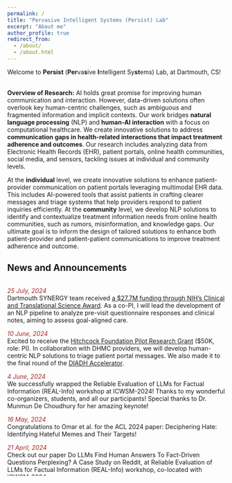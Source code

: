```yaml
---
permalink: /
title: "Pervasive Intelligent Systems (Persist) Lab"
excerpt: "About me"
author_profile: true
redirect_from: 
  - /about/
  - /about.html
---
```


<!-- 
<font color="red" size ="4">This website is under construction. Visit next week please.</font>
 -->
 <!--We are a research group in the <a href="https://web.cs.dartmouth.edu/" style="text-decoration: none">Department of Computer Science</a> at Dartmouth College. 
 -->
 
<p align="justify">
Welcome to <b>Persist</b> (<b>Per</b>va<b>s</b>ive <b>I</b>ntelligent Sy<b>st</b>ems) Lab, at Dartmouth, CS! <br/><br/>
  
<b>Overview of Research:</b> AI holds great promise for improving human communication and interaction. However, data-driven solutions often overlook key human-centric challenges, such as ambiguous and fragmented information and implicit contexts. Our work bridges <b>natural language processing</b> (NLP) and <b>human-AI interaction</b> with a focus on computational healthcare. We create innovative solutions to address <b>communication gaps in health-related interactions that impact treatment adherence and outcomes</b>. Our research includes analyzing data from Electronic Health Records (EHR), patient portals, online health communities, social media, and sensors, tackling issues at individual and community levels. <br/>

At the <b>individual</b> level, we create innovative solutions to enhance patient-provider communication on patient portals leveraging multimodal EHR data. This includes AI-powered tools that assist patients in crafting clearer messages and triage systems that help providers respond to patient inquiries efficiently. At the <b>community</b> level, we develop NLP solutions to identify and contextualize treatment information needs from online health communities, such as rumors, misinformation, and knowledge gaps. Our ultimate goal is to inform the design of tailored solutions to enhance both patient-provider and patient-patient communications to improve treatment adherence and outcome. 

</p> 




## <font> News and Announcements </font>

<div style="height: 450px; overflow: auto;">

  <font color="brown"><i>25 July, 2024</i></font> <br/>
<font> Dartmouth SYNERGY team received <a href="https://geiselmed.dartmouth.edu/news/2024/28m-federal-grant-to-fund-medical-innovations-from-dartmouth-health-research/">a $27.7M funding through NIH’s Clinical and Translational Science Award</a>. As a co-PI, I will lead the development of an NLP pipeline to analyze pre-visit questionnaire responses and clinical notes, aiming to assess goal-aligned care.
</font> <br/>
  
<font color="brown"><i>10 June, 2024</i></font> <br/>
<font> Excited to receive the <a href="https://www.dartmouth-hitchcock.org/hitchcock-foundation/pilot-research-grants">Hitchcock Foundation Pilot Research Grant</a>
 ($50K, role: PI). In collaboration with DHMC providers, we will develop human-centric NLP solutions to triage patient portal messages. We also made it to the final round of the <a href="https://www.c4tbh.org/accelerator/">DIADH Accelerator</a>.
</font> <br/>

<font color="brown"><i>4 June, 2024</i></font> <br/>
<font> We successfully wrapped the <a href="https://sites.google.com/view/real-info-2024/overview" style="text-decoration: none">Reliable Evaluation of LLMs for Factual Information (REAL-Info)</a> workshop at <a href="https://www.icwsm.org/2024/index.html/" style="text-decoration: none">ICWSM-2024</a>! Thanks to my wonderful co-organizers, students, and all our participants! Special thanks to Dr. Munmun De Choudhury for her amazing keynote!
</font> <br/>

<font color="brown"><i>16 May, 2024</i></font> <br/>
<font> Congratulations to Omar et al. for the <a href="https://2024.aclweb.org/" style="text-decoration: none"> ACL 2024</a> paper: <a href="https://aclanthology.org/2024.acl-long.454/" style="text-decoration: none"> Deciphering Hate: Identifying Hateful Memes and Their Targets</a>!
</font> <br/>

<font color="brown"><i>21 April, 2024</i></font> <br/>
<font> Check out our paper  <a href="https://workshop-proceedings.icwsm.org/pdf/2024_33.pdf" style="text-decoration: none">Do LLMs Find Human Answers To Fact-Driven Questions Perplexing? A Case Study on Reddit</a>, at <a href="https://sites.google.com/view/real-info-2024/overview" style="text-decoration: none"> Reliable Evaluation of LLMs for Factual Information (REAL-Info)</a> workshop, co-located with <a href="https://www.icwsm.org/2024/index.html/" style="text-decoration: none">ICWSM-2024</a>.
</font> <br/>

<font color="brown"><i>8 March, 2024</i></font> <br/>
<font> We have posted two new pre-prints on arXiv! (1) <a href="https://arxiv.org/abs/2403.03304" style="text-decoration: none">Mad Libs Are All You Need: Augmenting Cross-Domain Document-Level Event Argument Data</a> (2) <a href="https://arxiv.org/abs/2403.03336" style="text-decoration: none">Scope of Large Language Models for Mining Emerging Opinions in Online Health Discourse</a>. Check them out! 
</font> <br/>

<!--
<font color="brown"><i>10 June, 2024</i></font> <br/>
<font> Our project on triaging patient portal messages made it to the final round of the <a href="https://www.c4tbh.org/accelerator/">DIADH Accelerator</a>
</font> <br/>

<font color="brown"><i>31 January, 2024</i></font> <br/>
<font> Our workshop, titled <a href="https://sites.google.com/view/real-info-2024/overview" style="text-decoration: none">Reliable Evaluation of LLMs for Factual Information (REAL-Info)</a>, has been accepted at <a href="https://www.icwsm.org/2024/index.html/" style="text-decoration: none">ICWSM-2024</a>.  Please consider submitting your relevant work to this workshop!
</font> <br/>
-->



<font color="brown"><i>17 January, 2024</i></font> <br/>
<font> One paper on Multimodal Learning accepted at <a href="https://sites.google.com/view/eacl2024srw" style="text-decoration: none">EACL-2024 SRW</a>. Congratulations to Eftekhar, Omar, and other co-authors. 
</font> <br/>

<font color="brown"><i>09 December, 2023</i></font> <br/>
<font> One paper accepted at <a href="https://aaai.org/aaai-conference/" style="text-decoration: none">AAAI-2024</a>. Congratulations to Omar, Madhu, and other co-authors. 
</font> <br/>
  
<font color="brown"><i>23 October, 2023</i></font> <br/>
<font> One paper accepted in <a href="https://gem-benchmark.com/workshop" style="text-decoration: none">GEM Workshop</a> at <a href="https://2023.emnlp.org/" style="text-decoration: none">EMNLP-2023</a>. Congratulations to Joey and other co-authors. 
</font> <br/>
  
<font color="brown"><i>06 October, 2023</i></font> <br/>
<font> Two papers accepted at <a href="https://2023.emnlp.org/" style="text-decoration: none">EMNLP-2023</a>. Congratulations to Joey, Parker, and Omar! Papers and codes will be released soon. 
</font> <br/>

<font color="brown"><i>21 August, 2023</i></font> <br/>
<font> Congratulations to Joey for successfully passing his Research Presentation Exam (RPE).</font> <br/>

<font color="brown"><i>15 July, 2023</i></font> <br/>
<font> One <a href="https://arxiv.org/abs/2301.11508" style="text-decoration: none"><font>paper</font></a> accepted at <a href="https://www.icwsm.org/2023/index.html/call_for_submissions.html" style="text-decoration: none">ICWSM-2024</a>. Congratulations to Will, Omar, Madhu, and other authors!
</font> <br/>

<font color="brown"><i>26 June, 2023</i></font> <br/>
<font> Congratulations to Parker for presenting his <a href="https://arxiv.org/pdf/2303.09366.pdf" style="text-decoration: none"><font>paper</font></a> in <a href="https://ieeeichi.github.io/ICHI2023/" style="text-decoration: none"><font>ICHI-23</font></a>.
</font> <br/>

<font color="brown"><i>5 June, 2023</i></font> <br/>
<font> Congratulations to Joey and Parker for presenting their papers (<a href="https://ojs.aaai.org/index.php/ICWSM/article/view/22140" style="text-decoration: none"><font>Paper-1</font></a>, <a href="https://ojs.aaai.org/index.php/ICWSM/article/view/22210" style="text-decoration: none"><font>Paper-2</font></a>) in <a href="https://www.icwsm.org/2023/index.html/index.html" style="text-decoration: none"><font>ICWSM-23</font></a>.
</font> <br/>

<font color="brown"><i>12 September, 2022</i></font> <br/>
<font> Congratulations to Omar for being awarded the <b>Presidential Graduate Fellowship</b> from Dartmouth. 
</font> <br/>


<font color="brown"><i>10 September, 2022</i></font> <br/>
<font> Welcome to our new PhD students, Madhusudan Basak and Omar Sharif!
</font> <br/>

<font color="brown"><i>21 August, 2022</i></font> <br/>
<font> Welcome to Lutz Lu, Vasavi Garimella, Dae Lim Chung, Vasavi Garimella, Garrett Johnston, Burke Jaeger, Love Tsai, Zhanel Nugmanova, who have joined the PersistLab!
</font> <br/>

<font color="brown"><i>22 May, 2022</i></font> <br/>
<font> Congratulations to Parker on being named a <a href="https://graduate.dartmouth.edu/academics/programs/phd-innovation-program-dartmouth" style="text-decoration: none"><font>Guarini PhD Innovation Fellow</font></a>.
</font>
</div>


